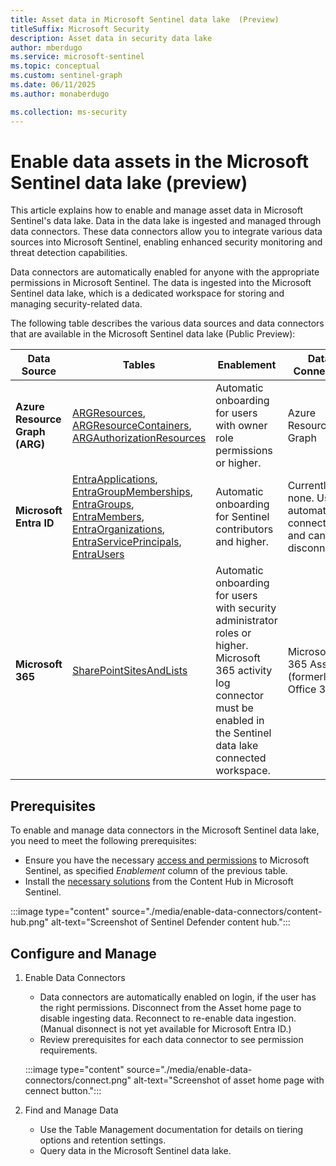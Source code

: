 ```yaml
---  
title: Asset data in Microsoft Sentinel data lake  (Preview)
titleSuffix: Microsoft Security  
description: Asset data in security data lake 
author: mberdugo  
ms.service: microsoft-sentinel  
ms.topic: conceptual
ms.custom: sentinel-graph
ms.date: 06/11/2025
ms.author: monaberdugo  

ms.collection: ms-security  
---
```


# Enable data assets in the Microsoft Sentinel data lake (preview)

This article explains how to enable and manage asset data in Microsoft Sentinel's data lake. Data in the data lake is ingested and managed through data connectors. These data connectors allow you to integrate various data sources into Microsoft Sentinel, enabling enhanced security monitoring and threat detection capabilities.

Data connectors are automatically enabled for anyone with the appropriate permissions in Microsoft Sentinel. The data is ingested into the Microsoft Sentinel data lake, which is a dedicated workspace for storing and managing security-related data.

The following table describes the various data sources and data connectors that are available in the Microsoft Sentinel data lake (Public Preview):

| Data Source    | Tables                                                                                                                                                                                                                                         | Enablement                                                                                                                        | Data Connector                                 | Data Freshness                  | Retention Period                                 |
|------------------------------|-----------------------------------------------------------------------------------------------------------------------------------------------------------------------------------------------------------------------------------------------|-----------------------------------------------------------------------------------------------------------------------------------|------------------------------------------------|-------------------------------|--------------------------------------------------|
| **Azure Resource Graph (ARG)**   | [ARGResources](./data-source-tables.md#arg-resources), [ARGResourceContainers](./data-source-tables.md#arg-resource-containers), [ARGAuthorizationResources](./data-source-tables.md#arg-authorization-resources)                           | Automatic onboarding for users with owner role permissions or higher.                                                             | Azure Resource Graph                            | Snapshot taken every 90 minutes. | Default 30 days. Up to 12 years.   |
| **Microsoft Entra ID**           | [EntraApplications](./data-source-tables.md#microsoft-entra-applications), [EntraGroupMemberships](./data-source-tables.md#microsoft-entra-group-memberships), [EntraGroups](./data-source-tables.md#microsoft-entra-groups), [EntraMembers](./data-source-tables.md#microsoft-entra-members), [EntraOrganizations](./data-source-tables.md#microsoft-entra-organizations), [EntraServicePrincipals](./data-source-tables.md#microsoft-entra-service-principals), [EntraUsers](./data-source-tables.md#microsoft-entra-users) | Automatic onboarding for Sentinel contributors and higher.  | Currently, none. User is automatically connected and can't disconnect.| Snapshot taken every 4 hours.   | Default 30 days. Up to 12 years.   |
| **Microsoft 365**                | [SharePointSitesAndLists](./data-source-tables.md#sharepoint-sites-and-lists)                                                                                                                              | Automatic onboarding for users with security administrator roles or higher. Microsoft 365 activity log connector must be enabled in the Sentinel data lake connected workspace. | Microsoft 365 Assets (formerly, Office 365)     | Snapshot taken every 24 hours.   | Default 30 days. Up to 12 years. |

## Prerequisites

To enable and manage data connectors in the Microsoft Sentinel data lake, you need to meet the following prerequisites:

- Ensure you have the necessary [access and permissions](../roles.md#microsoft-sentinel-roles-permissions-and-allowed-actions) to Microsoft Sentinel, as specified *Enablement* column of the previous table.
- Install the [necessary solutions](../sentinel-solutions-catalog.md) from the Content Hub in Microsoft Sentinel.

:::image type="content" source="./media/enable-data-connectors/content-hub.png" alt-text="Screenshot of Sentinel Defender content hub.":::

## Configure and Manage

1. Enable Data Connectors

    - Data connectors are automatically enabled on login, if the user has the right permissions. Disconnect from the Asset home page to disable ingesting data. Reconnect to re-enable data ingestion. (Manual disonnect is not yet available for Microsoft Entra ID.)
    - Review prerequisites for each data connector to see permission requirements.

    :::image type="content" source="./media/enable-data-connectors/connect.png" alt-text="Screenshot of asset home page with cennect button.":::

1. Find and Manage Data

    - Use the Table Management documentation for details on tiering options and retention settings.
    - Query data in the Microsoft Sentinel data lake.
